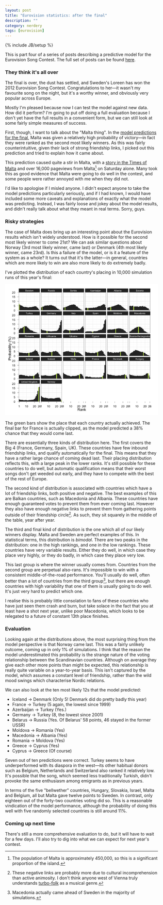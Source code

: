 ```yaml
---
layout: post
title: "Eurovision statistics: after the final"
description: ""
category: nerdery
tags: [eurovision]
---
```

{% include JB/setup %}

This is part four of a series of posts describing a predictive model for the Eurovision Song Contest. The full set of posts can be found [here][ev].

### They think it's all over

The final is over, the dust has settled, and Sweden's Loreen has won the 2012 Eurovision Song Contest. Congratulations to her—it wasn't my favourite song on the night, but it's a worthy winner, and obviously very popular across Europe.

Mostly I'm pleased because now I can test the model against new data. How did it perform? I'm going to put off doing a full evaluation because I don't yet have the full results in a convenient form, but we can still look at some fairly simple measures of success.

First, though, I want to talk about the "Malta thing". In the [model predictions for the final][predictions], Malta was given a relatively high probability of victory—in fact they were ranked as the second most likely winners. As this was fairly counterintuitive, given their lack of strong friendship links, I picked out this prediction and tried to explain how it came about.

This prediction caused quite a stir in Malta, with a [story in the Times of Malta][timesofmalta] and over 16,000 pageviews from Malta[^1] on Saturday alone. Many took this as good evidence that Malta were going to do well in the contest, and some people were rather annoyed with me when they did not. 

I'd like to apologise if I misled anyone. I didn't expect anyone to take the model predictions particularly seriously, and if I had known, I would have included some more caveats and explanations of exactly what the model was predicting. Instead, I was fairly loose and jokey about the model results, and didn't really talk about what they meant in real terms. Sorry, guys.

### Risky strategies

The case of Malta does bring up an interesting point about the Eurovision results which isn't widely understood. How is it possible for the second most likely winner to come 21st? We can ask similar questions about Norway (3rd most likely winner, came last) or Denmark (4th most likely winner, came 23rd). Is this a failure of the model, or is it a feature of the system as a whole? It turns out that it's the latter—in general, countries which are more likely to win are also more likely to do extremely badly.

I've plotted the distribution of each country's placing in 10,000 simulation runs of this year's final:

![Simulated rankings][rankprobs]

The green bars show the place that each country actually achieved. The final bar for France is actually clipped, as the model predicted a 38% chance that they would come last.

There are essentially three kinds of distribution here. The first covers the Big 4 (France, Germany, Spain, UK). These countries have few inbound friendship links, and qualify automatically for the final. This means that they have a rather large chance of coming dead last. Their placing distribution reflects this, with a large peak in the lower ranks. It's still possible for these countries to do well, but automatic qualification means that their worst songs don't get weeded out early, and they have to compete with the best of the rest of Europe.

The second kind of distribution is associated with countries which have a lot of friendship links, both positive and negative. The best examples of this are Balkan countries, such as Macedonia and Albania. These countries have enough guaranteed votes to prevent them from ever coming last. However they also have enough negative links to prevent them from gathering points outside of their friendship circle[^2]. As such, they sit squarely in the middle of the table, year after year.

The third and final kind of distribution is the one which all of our likely winners display. Malta and Sweden are perfect examples of this. In statistical terms, this distribution is *bimodal*. There are two peaks in the distribution: one in the high rankings, and one in the low rankings. These countries have very variable results. Either they do well, in which case they place very highly, or they do badly, in which case they place very low.

This last group is where the winner usually comes from. Countries from the second group are perpetual also-rans. It's impossible to win with a consistent middle-of-the-road performance. You'll usually do well, often better than a lot of countries from the third group[^3], but there are enough countries with high variability that one of them is usually going to do well. It's just very hard to predict which one.

I realise this is probably little consolation to fans of these countries who have just seen them crash and burn, but take solace in the fact that you at least have a shot next year, unlike poor Macedonia, which looks to be relegated to a future of constant 13th place finishes.

### Evaluation

Looking again at the distributions above, the most surprising thing from the model perspective is that Norway came last. This was a fairly unlikely outcome, coming up in only 1% of simulations. I think that the reason the model underestimated this probability is the strange nature of the voting relationship between the Scandinavian countries. Although on average they give each other more points than might be expected, this relationship is really quite variable on a year-to-year basis. This isn't captured by the model, which assumes a constant level of friendship, rather than the wild mood swings which characterise Nordic relations.

We can also look at the ten most likely 12s that the model predicted:

 *  Iceland → Denmark (Only 5! Denmark did do pretty badly this year)
 *  France → Turkey (5 again, the lowest since 1999)
 *  Azerbaijan → Turkey (Yes.)
 *  Germany → Turkey (8, the lowest since 2001)
 *  Belarus → Russia (Yes. Of Belarus' 58 points, 46 stayed in the former USSR)
 *  Moldova → Romania (Yes)
 *  Macedonia → Albania (Yes)
 *  Romania → Moldova (Yes)
 *  Greece → Cyprus (Yes)
 *  Cyprus → Greece (Of course)
 
Seven out of ten predictions were correct. Turkey seems to have underperformed with its diaspora in the west—its other habitual donors such as Belgium, Netherlands and Switzerland also ranked it relatively low. It's possible that the song, which seemed less traditionally Turkish, didn't provoke the same enthusiasm among emigrants as in previous years.

In terms of the five "bellwether" countries, Hungary, Slovakia, Israel, Malta and Belgium, all but Malta gave twelve points to Sweden. In contrast, only eighteen out of the forty-two countries voting did so. This is a reasonable vindication of the model performance, although the probability of doing this well with five randomly selected countries is still around 11%.

### Coming up next time

There's still a more comprehensive evaluation to do, but it will have to wait for a few days. I'll also try to dig into what we can expect for next year's contest.

[^1]: The population of Malta is approximately 450,000, so this is a significant proportion of the island.

[^2]: These negative links are probably more due to cultural incomprehension than active animosity. I don't think anyone west of Vienna truly understands [turbo-folk][turbofolk] as a musical genre.

[^3]: Macedonia actually came ahead of Sweden in the majority of simulations.

[ev]: /tags.html#eurovision-ref

[predictions]: /nerdery/2012/05/24/eurovision-statistics-final-predictions/

[timesofmalta]: http://www.timesofmalta.com/articles/view/20120526/local/sweden-tops-eurovision-predictions-but-is-malta-second.421407
[turbofolk]: http://en.wikipedia.org/wiki/Turbo-folk

[rankprobs]: /assets/images/eurovision/rankprobs.png
